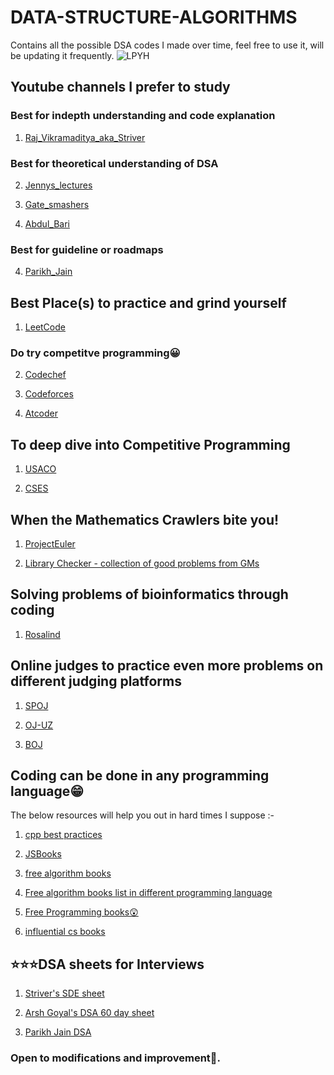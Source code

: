 # DATA-STRUCTURE-ALGORITHMS

Contains all the possible DSA codes I made over time, feel free to use it, will be updating it frequently.
![LPYH](https://user-images.githubusercontent.com/94801952/235389331-369b6c66-11a4-442c-8ae7-1510daece166.gif)

## Youtube channels I prefer to study

<h3> Best for indepth understanding and code explanation </h3>

1. [Raj_Vikramaditya_aka_Striver](https://www.youtube.com/channel/UCJskGeByzRRSvmOyZOz61ig)

<h3> Best for theoretical understanding of DSA </h3>

2. [Jennys_lectures](https://www.youtube.com/channel/UCM-yUTYGmrNvKOCcAl21g3w)

3. [Gate_smashers](https://www.youtube.com/channel/UCJihyK0A38SZ6SdJirEdIOw)

4. [Abdul_Bari](https://www.youtube.com/@abdul_bari)

<h3> Best for guideline or roadmaps </h3>

4. [Parikh_Jain](https://www.youtube.com/watch?v=qqvYFlBJMSw)

## Best Place(s) to practice and grind yourself

1. [LeetCode](https://leetcode.com/)

<h3> Do try competitve programming😀 </h3>

2. [Codechef](https://www.codechef.com/)

3. [Codeforces](https://codeforces.com/)

4. [Atcoder](https://atcoder.jp/)

## To deep dive into Competitive Programming

1. [USACO](https://usaco.guide/)

2. [CSES](https://cses.fi/problemset/)

## When the Mathematics Crawlers bite you!

1. [ProjectEuler](https://projecteuler.net/)

2. [Library Checker - collection of good problems from GMs](https://judge.yosupo.jp/)

## Solving problems of bioinformatics through coding

1. [Rosalind](https://rosalind.info/problems/list-view/)

## Online judges to practice even more problems on different judging platforms

1. [SPOJ](https://www.spoj.com/problems/classical/)

2. [OJ-UZ](https://oj.uz)

3. [BOJ](https://www.acmicpc.net/)

## Coding can be done in any programming language😁

The below resources will help you out in hard times I suppose :-

1. [cpp best practices](https://github.com/cpp-best-practices/cppbestpractices)

2. [JSBooks](https://github.com/mystroken/JSBooks)

3. [free algorithm books](https://github.com/cjbt/Free-Algorithm-Books)

4. [Free algorithm books list in different programming language](https://github.com/GauravWalia19/Free-Algorithms-Books)

5. [Free Programming books😲](https://github.com/EbookFoundation/free-programming-books)

6. [influential cs books](https://github.com/EbookFoundation/free-programming-books)

## ⭐⭐⭐DSA sheets for Interviews

1. [Striver's SDE sheet](https://takeuforward.org/interviews/strivers-sde-sheet-top-coding-interview-problems/)

2. [Arsh Goyal's DSA 60 day sheet](https://docs.google.com/spreadsheets/d/1MGVBJ8HkRbCnU6EQASjJKCqQE8BWng4qgL0n3vCVOxE/edit?gid=0#gid=0)

3. [Parikh Jain DSA](https://docs.google.com/spreadsheets/d/1ckUXZLigWYNoEnewmXo_zaE1FTCLRPcRlLpxj6kDyVY/copy)

### Open to modifications and improvement🧬.
